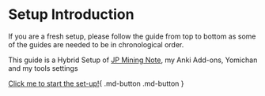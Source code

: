 # Setup Introduction

If you are a fresh setup, please follow the guide from top to bottom as some of the guides are needed to be in chronological order.

This guide is a Hybrid Setup of [JP Mining Note](https://aquafina-water-bottle.github.io/jp-mining-note/), my Anki Add-ons, Yomichan and my tools settings

[Click me to start the set-up!](setupAnki.md){ .md-button .md-button }